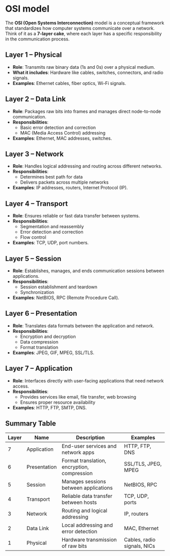 # OSI model

The **OSI (Open Systems Interconnection)** model is a conceptual framework that standardizes how computer systems communicate over a network. Think of it as a **7-layer cake**, where each layer has a specific responsibility in the communication process.

## Layer 1 – Physical

- **Role**: Transmits raw binary data (1s and 0s) over a physical medium.
- **What it includes**: Hardware like cables, switches, connectors, and radio signals.
- **Examples**: Ethernet cables, fiber optics, Wi-Fi signals.

## Layer 2 – Data Link

- **Role**: Packages raw bits into frames and manages direct node-to-node communication.
- **Responsibilities**:
  - Basic error detection and correction
  - MAC (Media Access Control) addressing
- **Examples**: Ethernet, MAC addresses, switches.

## Layer 3 – Network

- **Role**: Handles logical addressing and routing across different networks.
- **Responsibilities**:
  - Determines best path for data
  - Delivers packets across multiple networks
- **Examples**: IP addresses, routers, Internet Protocol (IP).

## Layer 4 – Transport

- **Role**: Ensures reliable or fast data transfer between systems.
- **Responsibilities**:
  - Segmentation and reassembly
  - Error detection and correction
  - Flow control
- **Examples**: TCP, UDP, port numbers.

## Layer 5 – Session

- **Role**: Establishes, manages, and ends communication sessions between applications.
- **Responsibilities**:
  - Session establishment and teardown
  - Synchronization
- **Examples**: NetBIOS, RPC (Remote Procedure Call).

## Layer 6 – Presentation

- **Role**: Translates data formats between the application and network.
- **Responsibilities**:
  - Encryption and decryption
  - Data compression
  - Format translation
- **Examples**: JPEG, GIF, MPEG, SSL/TLS.

## Layer 7 – Application

- **Role**: Interfaces directly with user-facing applications that need network access.
- **Responsibilities**:
  - Provides services like email, file transfer, web browsing
  - Ensures proper resource availability
- **Examples**: HTTP, FTP, SMTP, DNS.



## Summary Table

| Layer | Name         | Description                                  | Examples                          |
|-------|--------------|----------------------------------------------|-----------------------------------|
| 7     | Application   | End-user services and network apps           | HTTP, FTP, DNS                    |
| 6     | Presentation  | Format translation, encryption, compression | SSL/TLS, JPEG, MPEG               |
| 5     | Session       | Manages sessions between applications        | NetBIOS, RPC                      |
| 4     | Transport     | Reliable data transfer between hosts         | TCP, UDP, ports                   |
| 3     | Network       | Routing and logical addressing               | IP, routers                       |
| 2     | Data Link     | Local addressing and error detection         | MAC, Ethernet                     |
| 1     | Physical      | Hardware transmission of raw bits           | Cables, radio signals, NICs       |
